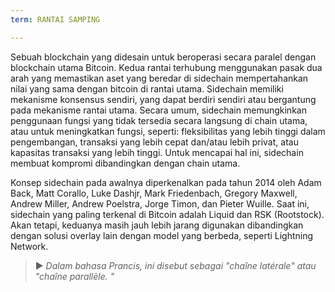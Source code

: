 ```yaml
---
term: RANTAI SAMPING

---
```

Sebuah blockchain yang didesain untuk beroperasi secara paralel dengan blockchain utama Bitcoin. Kedua rantai terhubung menggunakan pasak dua arah yang memastikan aset yang beredar di sidechain mempertahankan nilai yang sama dengan bitcoin di rantai utama. Sidechain memiliki mekanisme konsensus sendiri, yang dapat berdiri sendiri atau bergantung pada mekanisme rantai utama. Secara umum, sidechain memungkinkan penggunaan fungsi yang tidak tersedia secara langsung di chain utama, atau untuk meningkatkan fungsi, seperti: fleksibilitas yang lebih tinggi dalam pengembangan, transaksi yang lebih cepat dan/atau lebih privat, atau kapasitas transaksi yang lebih tinggi. Untuk mencapai hal ini, sidechain membuat kompromi dibandingkan dengan chain utama.

Konsep sidechain pada awalnya diperkenalkan pada tahun 2014 oleh Adam Back, Matt Corallo, Luke Dashjr, Mark Friedenbach, Gregory Maxwell, Andrew Miller, Andrew Poelstra, Jorge Timon, dan Pieter Wuille. Saat ini, sidechain yang paling terkenal di Bitcoin adalah Liquid dan RSK (Rootstock). Akan tetapi, keduanya masih jauh lebih jarang digunakan dibandingkan dengan solusi overlay lain dengan model yang berbeda, seperti Lightning Network.

> ► *Dalam bahasa Prancis, ini disebut sebagai "chaîne latérale" atau "chaîne parallèle. "*